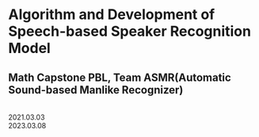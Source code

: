 # Algorithm and Development of Speech-based Speaker Recognition Model
## Math Capstone PBL, Team ASMR(Automatic Sound-based Manlike Recognizer)
<br>
2021.03.03
<br>
2023.03.08
